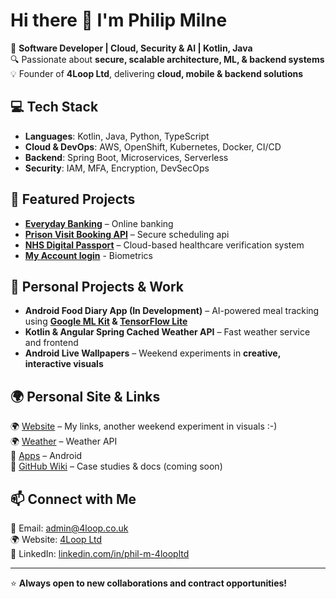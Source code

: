 # Hi there 👋 I'm Philip Milne  

🚀 **Software Developer | Cloud, Security & AI | Kotlin, Java**  
🔍 Passionate about **secure, scalable architecture, ML, & backend systems**  
💡 Founder of **4Loop Ltd**, delivering **cloud, mobile & backend solutions**  

## 💻 Tech Stack
- **Languages**: Kotlin, Java, Python, TypeScript
- **Cloud & DevOps**: AWS, OpenShift, Kubernetes, Docker, CI/CD
- **Backend**: Spring Boot, Microservices, Serverless
- **Security**: IAM, MFA, Encryption, DevSecOps

## 📌 Featured Projects
- **[Everyday Banking](https://www.lloydsbank.com/)** – Online banking  
- **[Prison Visit Booking API](https://github.com/ministryofjustice/visit-scheduler)** – Secure scheduling api  
- **[NHS Digital Passport](https://digital.nhs.uk/services/digital-staff-passport)** – Cloud-based healthcare verification system
- **[My Account login](https://www.legalandgeneral.com/existing-customers/my-account-login/)** - Biometrics
  
## 🌱 Personal Projects & Work  
- **Android Food Diary App (In Development)** – AI-powered meal tracking using **[Google ML Kit](https://developers.google.com/ml-kit/) & [TensorFlow Lite](https://www.tensorflow.org/)**  
- **Kotlin & Angular Spring Cached Weather API** – Fast weather service and frontend 
- **Android Live Wallpapers** – Weekend experiments in **creative, interactive visuals**
  
## 🌍 Personal Site & Links  
🌍 [Website](https://www.phil-milne.co.uk/desktop) – My links, another weekend experiment in visuals :-)   
🌍 [Weather](https://forecast.phil-milne.co.uk/) – Weather API  
🚀 [Apps](https://play.google.com/store/apps/developer?id=4LOOP) – Android  
📖 [GitHub Wiki](https://github.com/4loopltd/4loopltd/wiki) – Case studies & docs (coming soon)  

## 📫 Connect with Me
📧 Email: admin@4loop.co.uk  
🌍 Website: [4Loop Ltd](https://www.4loop.co.uk)  
🔗 LinkedIn: [linkedin.com/in/phil-m-4loopltd](https://www.linkedin.com/in/phil-m-4loopltd)  

---
⭐ **Always open to new collaborations and contract opportunities!**

<!--
**4loopltd/4loopltd** is a ✨ _special_ ✨ repository because its `README.md` (this file) appears on your GitHub profile.

Here are some ideas to get you started:

- 🔭 I’m currently working on ...
- 🌱 I’m currently learning ...
- 👯 I’m looking to collaborate on ...
- 🤔 I’m looking for help with ...
- 💬 Ask me about ...
- 📫 How to reach me: admin@4loop.co.uk
- ⚡ Fun fact: ...
-->
